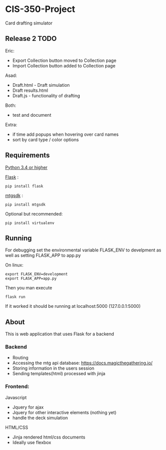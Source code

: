 # CIS-350-Project
Card drafting simulator

## Release 2 TODO

Eric:
* Export Collection button moved to Collection page
* Import Collection button added to Collection page

Asad:
* Draft.html - Draft simulation
* Draft results.html
* Draft.js - functionality of drafting

Both:
* test and document

Extra:
* if time add popups when hovering over card names
* sort by card type / color options

## Requirements

[Python 3.4 or higher](https://www.python.org/downloads/)

[Flask](http://flask.pocoo.org/) :

    pip install flask

[mtgsdk](https://docs.magicthegathering.io/) :

    pip install mtgsdk

Optional but recommended:

    pip install virtualenv

## Running

For debugging set the environmental variable FLASK\_ENV to develpment
as well as setting FLASK\_APP to app.py

On linux:

    export FLASK_ENV=development
    export FLASK_APP=app.py

Then you man execute

    flask run

If it worked it should be running at localhost:5000 (127.0.0.1:5000)

## About

This is web application that uses Flask for a backend

### Backend

* Routing
* Accessing the mtg api database: https://docs.magicthegathering.io/
* Storing information in the users session
* Sending templates(html) processed with jinja

### Frontend:
Javascript

* Jquery for ajax
* Jquery for other interactive elements (nothing yet)
* handle the deck simulation

HTML/CSS

* Jinja rendered html/css documents
* Ideally use flexbox

